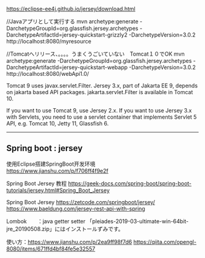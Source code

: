 https://eclipse-ee4j.github.io/jersey/download.html

//Javaアプリとして実行する
mvn archetype:generate -DarchetypeGroupId=org.glassfish.jersey.archetypes -DarchetypeArtifactId=jersey-quickstart-grizzly2 -DarchetypeVersion=3.0.2
http://localhost:8080/myresource




//Tomcatへリリース、。。。。うまくうごいていない　Tomcat１０でOK
mvn archetype:generate -DarchetypeGroupId=org.glassfish.jersey.archetypes -DarchetypeArtifactId=jersey-quickstart-webapp -DarchetypeVersion=3.0.2
http://localhost:8080/webApi1.0/




Tomcat 9 uses javax.servlet.Filter. Jersey 3.x, part of Jakarta EE 9, depends on jakarta based API packages. jakarta.servlet.Filter is available in Tomcat 10.

If you want to use Tomcat 9, use Jersey 2.x. If you want to use Jersey 3.x with Servlets, you need to use a servlet container that implements Servlet 5 API, e.g. Tomcat 10, Jetty 11, Glassfish 6.



---
Spring boot : jersey
---
使用Eclipse搭建SpringBoot开发环境
https://www.jianshu.com/p/f706ff4f9e2f

Spring Boot Jersey 教程
https://geek-docs.com/spring-boot/spring-boot-tutorials/jersey.html#Spring_Boot_Jersey


Spring Boot Jersey
https://zetcode.com/springboot/jersey/
https://www.baeldung.com/jersey-rest-api-with-spring




Lombok　　：java getter setter 
「pleiades-2019-03-ultimate-win-64bit-jre_20190508.zip」にはインストールずみです。

使い方：https://www.jianshu.com/p/2ea9ff98f7d6
https://qiita.com/opengl-8080/items/671ffd4bf84fe5e32557